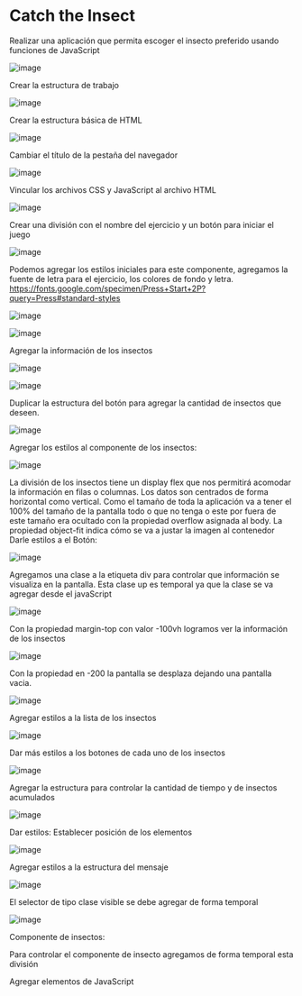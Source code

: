 
# Catch the Insect
Realizar una aplicación que permita escoger el insecto preferido usando funciones de JavaScript

![image](https://user-images.githubusercontent.com/30872921/135880061-615b2d53-c6e6-4e70-9e23-d11ea5ea3de5.png)

Crear la estructura de trabajo

 ![image](https://user-images.githubusercontent.com/30872921/135880094-2c2ff410-dabf-4e52-b790-a6ad91c4ab7f.png)

Crear la estructura básica de HTML 
 
 ![image](https://user-images.githubusercontent.com/30872921/135880134-4993544b-7b17-4d0f-bfc2-e1f0ec1a1590.png)

Cambiar el título de la pestaña del navegador
 
 ![image](https://user-images.githubusercontent.com/30872921/135880203-02f1defb-9161-4f6d-97e2-22fdc635aa8f.png)

Vincular los archivos CSS y JavaScript al archivo HTML

![image](https://user-images.githubusercontent.com/30872921/135880276-4579d2a7-0e23-466f-9b0d-d8dd64b0ed54.png)

Crear una división con el nombre del ejercicio y un botón para iniciar el juego
 
![image](https://user-images.githubusercontent.com/30872921/135880351-1de7319b-6fa2-4213-9e13-714712c57989.png)
 
Podemos agregar los estilos iniciales para este componente, agregamos la fuente de letra para el ejercicio, los colores de fondo y letra.
https://fonts.google.com/specimen/Press+Start+2P?query=Press#standard-styles 
 
![image](https://user-images.githubusercontent.com/30872921/135880418-e6b65324-9332-47b4-a1f8-cfe69a6fef90.png)

![image](https://user-images.githubusercontent.com/30872921/135880510-6c46219e-c9a6-4b4d-b0b5-65072dbe0ea4.png)

Agregar la información de los insectos

![image](https://user-images.githubusercontent.com/30872921/135880573-7fdc4e0a-11d1-47d7-9c23-a9b913a186e1.png)

![image](https://user-images.githubusercontent.com/30872921/135880641-a55bade8-0529-4e75-b103-1383efa61352.png)

Duplicar la estructura del botón para agregar la cantidad de insectos que deseen.

![image](https://user-images.githubusercontent.com/30872921/135880893-3d3393e8-a37e-4b28-aec9-18f82b119a37.png)

Agregar los estilos al componente de los insectos:
 
![image](https://user-images.githubusercontent.com/30872921/135880943-ba09419d-ed93-495d-a8cf-e2a4641d1051.png)

La división de los insectos tiene un display flex que nos permitirá acomodar la información en filas o columnas. Los datos son centrados de forma horizontal como vertical.
Como el tamaño de toda la aplicación va a tener el 100% del tamaño de la pantalla todo o que no tenga o este por fuera de este tamaño era ocultado con la propiedad overflow asignada al body.
La propiedad object-fit indica cómo se va a justar la imagen al contenedor
Darle estilos a el Botón:

![image](https://user-images.githubusercontent.com/30872921/135880982-3cae1e27-a68c-42c0-9dbc-cde857eba92a.png)

Agregamos una clase a la etiqueta div para controlar que información se visualiza en la pantalla. Esta clase up es temporal ya que la clase se va agregar desde el javaScript

![image](https://user-images.githubusercontent.com/30872921/135881027-c1fe1f1c-d097-4f33-8e8b-2be071682e7b.png)

Con la propiedad margin-top con valor -100vh logramos ver la información de los insectos 
 
 ![image](https://user-images.githubusercontent.com/30872921/135881077-de259267-226d-4d5c-aaf7-f6391f7c89bb.png)

Con la propiedad en -200 la pantalla se desplaza dejando una pantalla vacia.
 
![image](https://user-images.githubusercontent.com/30872921/135881129-3631752b-41b7-4433-ac81-6997706fbef8.png)

Agregar estilos a la lista de los insectos

![image](https://user-images.githubusercontent.com/30872921/135881241-df3168b4-f6cb-4535-a48c-a2116fdae7be.png)

Dar más estilos a los botones de cada uno de los insectos
 
![image](https://user-images.githubusercontent.com/30872921/135881293-d91a48c6-d423-490b-bb3a-ae7bf4aec976.png)

Agregar la estructura para controlar la cantidad de tiempo y de insectos acumulados

![image](https://user-images.githubusercontent.com/30872921/135881345-e79c3f0f-86cb-4886-8d00-b88e7ae3327d.png)

Dar estilos:
Establecer posición de los elementos

![image](https://user-images.githubusercontent.com/30872921/135881392-029ad6be-25bf-4762-a86e-85cfcf263eb3.png)

Agregar estilos a la estructura del mensaje
 
![image](https://user-images.githubusercontent.com/30872921/135881459-00349e26-77a0-489a-8418-d90897778508.png)

El selector de tipo clase visible se debe agregar de forma temporal 

![image](https://user-images.githubusercontent.com/30872921/135881623-7351f67a-db09-4a72-9a02-c48a3da99c6b.png)

Componente de insectos:
 

Para controlar el componente de insecto agregamos de forma temporal esta división 
 
Agregar elementos de JavaScript
 
 

 
 

 




